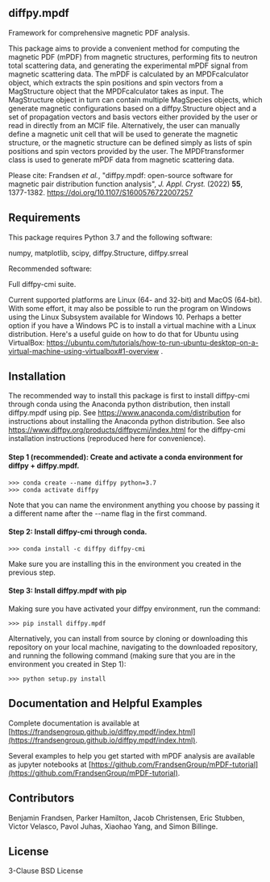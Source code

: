 ## diffpy.mpdf

Framework for comprehensive magnetic PDF analysis.

This package aims to provide a convenient method for computing the magnetic PDF (mPDF) from magnetic structures, performing fits to neutron total scattering data, and generating the experimental mPDF signal from magnetic scattering data. The mPDF is calculated by an MPDFcalculator object, which extracts the spin positions and spin vectors from a MagStructure object that the MPDFcalculator takes as input. The MagStructure object in turn can contain multiple MagSpecies objects, which generate magnetic configurations based on a diffpy.Structure object and a set of propagation vectors and basis vectors either provided by the user or read in directly from an MCIF file. Alternatively, the user can manually define a magnetic unit cell that will be used to generate the magnetic structure, or the magnetic structure can be defined simply as lists of spin positions and spin vectors provided by the user. The MPDFtransformer class is used to generate mPDF data from magnetic scattering data.

Please cite: Frandsen _et al._, "diffpy.mpdf: open-source software for magnetic pair distribution function analysis", _J. Appl. Cryst._ (2022) __55__, 1377-1382. https://doi.org/10.1107/S1600576722007257


## Requirements

This package requires Python 3.7 and the following software:

numpy, matplotlib, scipy, diffpy.Structure, diffpy.srreal

Recommended software:

Full diffpy-cmi suite.

Current supported platforms are Linux (64- and 32-bit) and MacOS (64-bit). With some effort, it may also be possible to run the program on Windows using the Linux Subsystem available for Windows 10. Perhaps a better option if you have a Windows PC is to install a virtual machine with a Linux distribution. Here's a useful guide on how to do that for Ubuntu using VirtualBox: https://ubuntu.com/tutorials/how-to-run-ubuntu-desktop-on-a-virtual-machine-using-virtualbox#1-overview . 

## Installation

The recommended way to install this package is first to install diffpy-cmi through conda using the Anaconda python distribution, then install diffpy.mpdf using pip. See https://www.anaconda.com/distribution for instructions about installing the Anaconda python distribution. See also https://www.diffpy.org/products/diffpycmi/index.html for the diffpy-cmi installation instructions (reproduced here for convenience).

#### Step 1 (recommended): Create and activate a conda environment for diffpy + diffpy.mpdf.
    >>> conda create --name diffpy python=3.7
    >>> conda activate diffpy
Note that you can name the environment anything you choose by passing it a different name after the --name flag in the first command.

#### Step 2: Install diffpy-cmi through conda.
    >>> conda install -c diffpy diffpy-cmi
Make sure you are installing this in the environment you created in the previous step.

#### Step 3: Install diffpy.mpdf with pip
Making sure you have activated your diffpy environment, run the command:

    >>> pip install diffpy.mpdf

Alternatively, you can install from source by cloning or downloading this repository on your local machine, navigating to the downloaded repository, and running the following command (making sure that you are in the environment you created in Step 1):

    >>> python setup.py install

## Documentation and Helpful Examples
Complete documentation is available  at [https://frandsengroup.github.io/diffpy.mpdf/index.html](https://frandsengroup.github.io/diffpy.mpdf/index.html).

Several examples to help you get started with mPDF analysis are available as jupyter notebooks at [https://github.com/FrandsenGroup/mPDF-tutorial](https://github.com/FrandsenGroup/mPDF-tutorial).

## Contributors

Benjamin Frandsen, Parker Hamilton, Jacob Christensen, Eric Stubben, Victor Velasco, Pavol Juhas, Xiaohao Yang, and Simon Billinge.

## License

3-Clause BSD License
